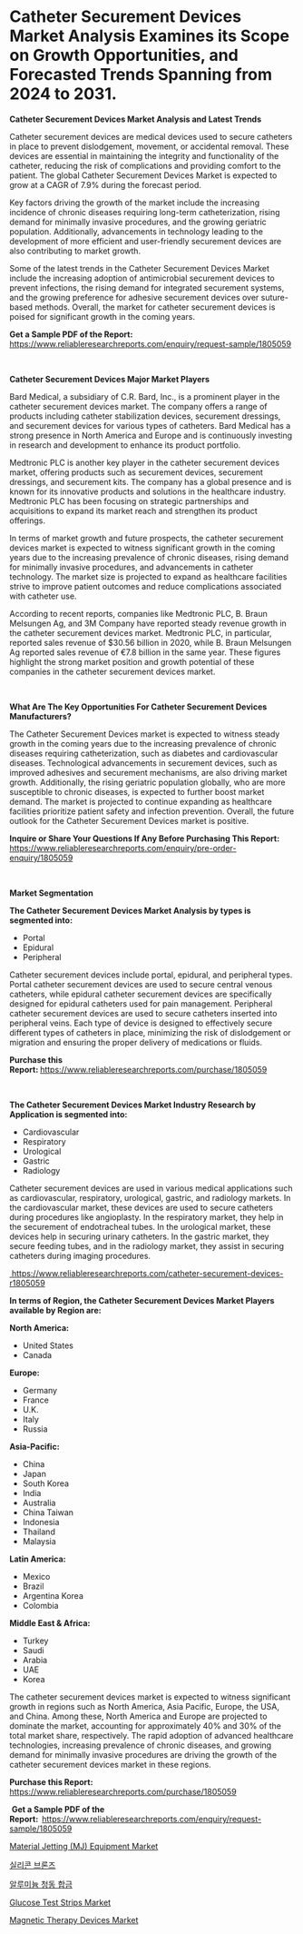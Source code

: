 <p><h1>Catheter Securement Devices Market Analysis Examines its Scope on Growth Opportunities, and Forecasted Trends Spanning from 2024 to 2031.</h1></p><p><strong>Catheter Securement Devices Market Analysis and Latest Trends</strong></p>
<p><p>Catheter securement devices are medical devices used to secure catheters in place to prevent dislodgement, movement, or accidental removal. These devices are essential in maintaining the integrity and functionality of the catheter, reducing the risk of complications and providing comfort to the patient. The global Catheter Securement Devices Market is expected to grow at a CAGR of 7.9% during the forecast period.</p><p>Key factors driving the growth of the market include the increasing incidence of chronic diseases requiring long-term catheterization, rising demand for minimally invasive procedures, and the growing geriatric population. Additionally, advancements in technology leading to the development of more efficient and user-friendly securement devices are also contributing to market growth.</p><p>Some of the latest trends in the Catheter Securement Devices Market include the increasing adoption of antimicrobial securement devices to prevent infections, the rising demand for integrated securement systems, and the growing preference for adhesive securement devices over suture-based methods. Overall, the market for catheter securement devices is poised for significant growth in the coming years.</p></p>
<p><strong>Get a Sample PDF of the Report:&nbsp;</strong> <a href="https://www.reliableresearchreports.com/enquiry/request-sample/1805059">https://www.reliableresearchreports.com/enquiry/request-sample/1805059</a></p>
<p>&nbsp;</p>
<p><strong>Catheter Securement Devices Major Market Players</strong></p>
<p><p>Bard Medical, a subsidiary of C.R. Bard, Inc., is a prominent player in the catheter securement devices market. The company offers a range of products including catheter stabilization devices, securement dressings, and securement devices for various types of catheters. Bard Medical has a strong presence in North America and Europe and is continuously investing in research and development to enhance its product portfolio.</p><p>Medtronic PLC is another key player in the catheter securement devices market, offering products such as securement devices, securement dressings, and securement kits. The company has a global presence and is known for its innovative products and solutions in the healthcare industry. Medtronic PLC has been focusing on strategic partnerships and acquisitions to expand its market reach and strengthen its product offerings.</p><p>In terms of market growth and future prospects, the catheter securement devices market is expected to witness significant growth in the coming years due to the increasing prevalence of chronic diseases, rising demand for minimally invasive procedures, and advancements in catheter technology. The market size is projected to expand as healthcare facilities strive to improve patient outcomes and reduce complications associated with catheter use.</p><p>According to recent reports, companies like Medtronic PLC, B. Braun Melsungen Ag, and 3M Company have reported steady revenue growth in the catheter securement devices market. Medtronic PLC, in particular, reported sales revenue of $30.56 billion in 2020, while B. Braun Melsungen Ag reported sales revenue of €7.8 billion in the same year. These figures highlight the strong market position and growth potential of these companies in the catheter securement devices market.</p></p>
<p>&nbsp;</p>
<p><strong>What Are The Key Opportunities For Catheter Securement Devices Manufacturers?</strong></p>
<p><p>The Catheter Securement Devices market is expected to witness steady growth in the coming years due to the increasing prevalence of chronic diseases requiring catheterization, such as diabetes and cardiovascular diseases. Technological advancements in securement devices, such as improved adhesives and securement mechanisms, are also driving market growth. Additionally, the rising geriatric population globally, who are more susceptible to chronic diseases, is expected to further boost market demand. The market is projected to continue expanding as healthcare facilities prioritize patient safety and infection prevention. Overall, the future outlook for the Catheter Securement Devices market is positive.</p></p>
<p><strong>Inquire or Share Your Questions If Any Before Purchasing This Report:</strong> <a href="https://www.reliableresearchreports.com/enquiry/pre-order-enquiry/1805059">https://www.reliableresearchreports.com/enquiry/pre-order-enquiry/1805059</a></p>
<p>&nbsp;</p>
<p><strong>Market Segmentation</strong></p>
<p><strong>The Catheter Securement Devices Market Analysis by types is segmented into:</strong></p>
<p><ul><li>Portal</li><li>Epidural</li><li>Peripheral</li></ul></p>
<p><p>Catheter securement devices include portal, epidural, and peripheral types. Portal catheter securement devices are used to secure central venous catheters, while epidural catheter securement devices are specifically designed for epidural catheters used for pain management. Peripheral catheter securement devices are used to secure catheters inserted into peripheral veins. Each type of device is designed to effectively secure different types of catheters in place, minimizing the risk of dislodgement or migration and ensuring the proper delivery of medications or fluids.</p></p>
<p><strong>Purchase this Report:&nbsp;</strong><a href="https://www.reliableresearchreports.com/purchase/1805059">https://www.reliableresearchreports.com/purchase/1805059</a></p>
<p>&nbsp;</p>
<p><strong>The Catheter Securement Devices Market Industry Research by Application is segmented into:</strong></p>
<p><ul><li>Cardiovascular</li><li>Respiratory</li><li>Urological</li><li>Gastric</li><li>Radiology</li></ul></p>
<p><p>Catheter securement devices are used in various medical applications such as cardiovascular, respiratory, urological, gastric, and radiology markets. In the cardiovascular market, these devices are used to secure catheters during procedures like angioplasty. In the respiratory market, they help in the securement of endotracheal tubes. In the urological market, these devices help in securing urinary catheters. In the gastric market, they secure feeding tubes, and in the radiology market, they assist in securing catheters during imaging procedures.</p></p>
<p><a href="https://www.reliableresearchreports.com/catheter-securement-devices-r1805059">&nbsp;https://www.reliableresearchreports.com/catheter-securement-devices-r1805059</a></p>
<p><strong>In terms of Region, the Catheter Securement Devices Market Players available by Region are:</strong></p>
<p>
    <p> <strong> North America: </strong>
        <ul>
            <li>United States</li>
            <li>Canada</li>
        </ul>
        </p> 
    <p> <strong> Europe: </strong>
        <ul>
            <li>Germany</li>
            <li>France</li>
            <li>U.K.</li>
            <li>Italy</li>
            <li>Russia</li>
        </ul>
        </p> 
    <p> <strong> Asia-Pacific: </strong>
        <ul>
            <li>China</li>
            <li>Japan</li>
            <li>South Korea</li>
            <li>India</li>
            <li>Australia</li>
            <li>China Taiwan</li>
            <li>Indonesia</li>
            <li>Thailand</li>
            <li>Malaysia</li>
        </ul>
        </p> 
    <p> <strong> Latin America: </strong>
        <ul>
            <li>Mexico</li>
            <li>Brazil</li>
            <li>Argentina Korea</li>
            <li>Colombia</li>
        </ul>
        </p> 
    <p> <strong> Middle East & Africa: </strong>
        <ul>
            <li>Turkey</li>
            <li>Saudi</li>
            <li>Arabia</li>
            <li>UAE</li>
            <li>Korea</li>
        </ul>
    </p>
    </p>
<p><p>The catheter securement devices market is expected to witness significant growth in regions such as North America, Asia Pacific, Europe, the USA, and China. Among these, North America and Europe are projected to dominate the market, accounting for approximately 40% and 30% of the total market share, respectively. The rapid adoption of advanced healthcare technologies, increasing prevalence of chronic diseases, and growing demand for minimally invasive procedures are driving the growth of the catheter securement devices market in these regions.</p></p>
<p><strong>Purchase this Report: </strong><a href="https://www.reliableresearchreports.com/purchase/1805059">https://www.reliableresearchreports.com/purchase/1805059</a></p>
<p>&nbsp;<strong>Get a Sample PDF of the Report:&nbsp;&nbsp;</strong><a href="https://www.reliableresearchreports.com/enquiry/request-sample/1805059">https://www.reliableresearchreports.com/enquiry/request-sample/1805059</a></p>
<p><strong></strong></p>
<p><p><a href="https://www.linkedin.com/pulse/material-jetting-mj-equipment-market-size-outlook-forecast-nfvzc?trackingId=72cLeY9kZUYsFwe0Kd26Aw%3D%3D">Material Jetting (MJ) Equipment Market</a></p><p><a href="https://github.com/solomonbode85/Market-Research-Report-List-1/blob/main/456222546142.md">실리콘 브론즈</a></p><p><a href="https://github.com/PhilToryphy7876567/Market-Research-Report-List-1/blob/main/834736646141.md">알루미늄 청동 합금</a></p><p><a href="https://github.com/gladysalidde/Market-Research-Report-List-1/blob/main/glucose-test-strips-market.md">Glucose Test Strips Market</a></p><p><a href="https://github.com/dimitrishawkinswaynenp91rgz/Market-Research-Report-List-2/blob/main/magnetic-therapy-devices-market.md">Magnetic Therapy Devices Market</a></p></p>